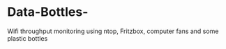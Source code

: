 # Data-Bottles-
Wifi throughput monitoring using ntop, Fritzbox, computer fans and some plastic bottles
